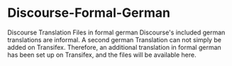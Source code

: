 # Discourse-Formal-German
Discourse Translation Files in formal german
Discourse's included german translations are informal. A second german Translation can not simply be added on Transifex. Therefore, an additional translation in formal german has been set up on Transifex, and the files will be available here.
